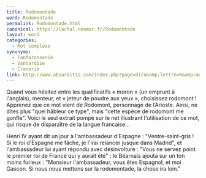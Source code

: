 ```yaml
---
title: Rodomontade
word: Rodomontade
permalink: Rodomontade.html
canonical: https://lachal.neamar.fr/Rodomontade
layout: word
categories:
  - Mot complexe
synonyms:
  - Fanfaronnerie
  - Vantardise
  - Cranerie
link: http://www.absurditis.com/index.php?page=dico&amp;lettre=R&amp;mot=Rodomontade
---
```


Quand vous hésitez entre les qualificatifs « moron » (un emprunt à l'anglais), menteur, et « jeteur de poudre aux yeux », choisissez rodomont !
Apprenez que ce mot vient de Rodomont, personnage de l’Arioste.
Ainsi, ne dites plus "quel hâbleur ce type", mais "cette espèce de rodomont me gonfle". Voici le seul extrait pompé sur le net illustrant l'utilisation de ce mot, qui risque de disparaître de la langue francaise… 

Henri IV ayant dit un jour à l'ambassadeur d'Espagne : "Ventre-saint-gris ! Si le roi d'Espagne me fâche, je l'irai relancer jusque dans Madrid", et l'ambassadeur lui ayant répondu avec désinvolture : "Vous ne servez point le premier roi de France qui y aurait été" ; le Béarnais ajouta sur un ton moins furieux : "Monsieur l'ambassadeur, vous êtes Espagnol, et moi Gascon. Si nous nous mettons sur la rodomontade, la chose ira loin."

